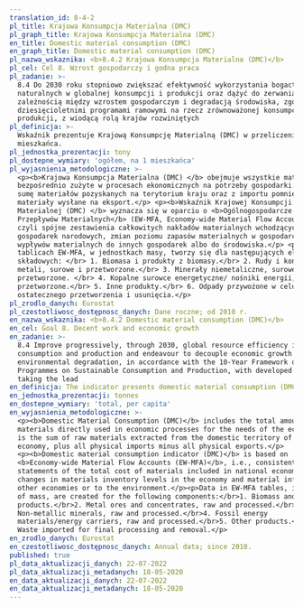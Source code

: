 ```yaml
---
translation_id: 8-4-2
pl_title: Krajowa Konsumpcja Materialna (DMC)
pl_graph_title: Krajowa Konsumpcja Materialna (DMC)
en_title: Domestic material consumption (DMC)
en_graph_title: Domestic material consumption (DMC)
pl_nazwa_wskaznika: <b>8.4.2 Krajowa Konsumpcja Materialna (DMC)</b>
pl_cel: Cel 8. Wzrost gospodarczy i godna praca
pl_zadanie: >-
  8.4 Do 2030 roku stopniowo zwiększać efektywność wykorzystania bogactw
  naturalnych w globalnej konsumpcji i produkcji oraz dążyć do zerwania z
  zależnością między wzrostem gospodarczym i degradacją środowiska, zgodnie z
  dziesięcioletnimi programami ramowymi na rzecz zrównoważonej konsumpcji i
  produkcji, z wiodącą rolą krajów rozwiniętych
pl_definicja: >-
  Wskaźnik prezentuje Krajową Konsumpcję Materialną (DMC) w przeliczeniu na 1
  mieszkańca.
pl_jednostka_prezentacji: tony
pl_dostepne_wymiary: 'ogółem, na 1 mieszkańca'
pl_wyjasnienia_metodologiczne: >-
  <p><b>Krajowa Konsumpcja Materialna (DMC) </b> obejmuje wszystkie materiały
  bezpośrednio zużyte w procesach ekonomicznych na potrzeby gospodarki. Stanowi
  sumę materiałów pozyskanych na terytorium kraju oraz z importu pomniejszoną o
  materiały wysłane na eksport.</p> <p><b>Wskaźnik Krajowej Konsumpcji
  Materialnej (DMC) </b> wyznacza się w oparciu o <b>Ogólnogospodarcze Rachunki
  Przepływów Materialnych</b> (EW-MFA, Economy-wide Material Flow Accounts),
  czyli spójne zestawienia całkowitych nakładów materialnych wchodzących do
  gospodarek narodowych, zmian poziomu zapasów materialnych w gospodarce oraz
  wypływów materialnych do innych gospodarek albo do środowiska.</p> <p>Dane w
  tablicach EW-MFA, w jednostkach masy, tworzy się dla następujących elementów
  składowych: </br> 1. Biomasa i produkty z biomasy.</br> 2. Rudy i koncentraty
  metali, surowe i przetworzone.</br> 3. Minerały niemetaliczne, surowe i
  przetworzone. </br> 4. Kopalne surowce energetyczne/ nośniki energii, surowe i
  przetworzone.</br> 5. Inne produkty.</br> 6. Odpady przywożone w celu
  ostatecznego przetworzenia i usunięcia.</p>
pl_zrodlo_danych: Eurostat
pl_czestotliwosc_dostępnosc_danych: Dane roczne; od 2010 r.
en_nazwa_wskaznika: <b>8.4.2 Domestic material consumption (DMC)</b>
en_cel: Goal 8. Decent work and economic growth
en_zadanie: >-
  8.4 Improve progressively, through 2030, global resource efficiency in
  consumption and production and endeavour to decouple economic growth from
  environmental degradation, in accordance with the 10-Year Framework of
  Programmes on Sustainable Consumption and Production, with developed countries
  taking the lead
en_definicja: The indicator presents domestic material consumption (DMC) per capita.
en_jednostka_prezentacji: tonnes
en_dostepne_wymiary: 'total, per capita'
en_wyjasnienia_metodologiczne: >-
  <p><b>Domestic Material Consumption (DMC)</b> includes the total amount of
  materials directly used in economic processes for the needs of the economy. It
  is the sum of raw materials extracted from the domestic territory of the total
  economy, plus all physical imports minus all physical exports.</p>
  <p><b>Domestic material consumption indicator (DMC)</b> is based on
  <b>Economy-wide Material Flow Accounts (EW-MFA)</b>, i.e., consistent
  statements of the total cost of materials included in national economies,
  changes in materials inventory levels in the economy and material inflows to
  other economies or to the environment.</p><p>Data in EW-MFA tables, in units
  of mass, are created for the following components:</br>1. Biomass and biomass
  products.</br>2. Metal ores and concentrates, raw and processed.</br>3.
  Non-metallic minerals, raw and processed.</br>4. Fossil energy
  materials/energy carriers, raw and processed.</br>5. Other products.</br>6.
  Waste imported for final processing and removal.</p>
en_zrodlo_danych: Eurostat
en_czestotliwosc_dostępnosc_danych: Annual data; since 2010.
published: true
pl_data_aktualizacji_danych: 22-07-2022
pl_data_aktualizacji_metadanych: 18-05-2020
en_data_aktualizacji_danych: 22-07-2022
en_data_aktualizacji_metadanych: 18-05-2020
---
```

